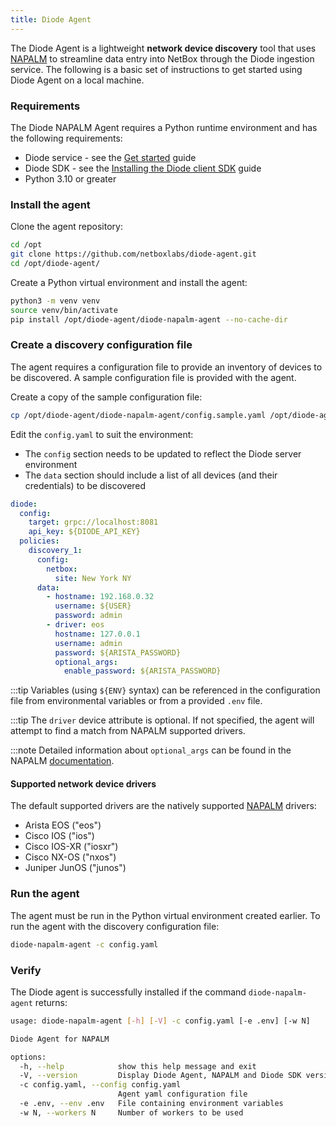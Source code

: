 ```yaml
---
title: Diode Agent
---
```

The Diode Agent is a lightweight **network device discovery** tool that uses [NAPALM](https://github.com/napalm-automation/napalm) to streamline data entry into NetBox through the Diode ingestion service. The following is a basic set of instructions to get started using Diode Agent on a local machine.

### Requirements

The Diode NAPALM Agent requires a Python runtime environment and has the following requirements:

- Diode service - see the [Get started](diode-get-started.md) guide
- Diode SDK - see the [Installing the Diode client SDK](diode-client.md) guide
- Python 3.10 or greater

### Install the agent

Clone the agent repository:
```bash
cd /opt
git clone https://github.com/netboxlabs/diode-agent.git
cd /opt/diode-agent/
```

Create a Python virtual environment and install the agent:
```bash
python3 -m venv venv
source venv/bin/activate
pip install /opt/diode-agent/diode-napalm-agent --no-cache-dir
```

### Create a discovery configuration file

The agent requires a configuration file to provide an inventory of devices to be discovered. A sample configuration file is provided with the agent.

Create a copy of the sample configuration file:
```bash
cp /opt/diode-agent/diode-napalm-agent/config.sample.yaml /opt/diode-agent/config.yaml
```

Edit the `config.yaml` to suit the environment:

- The `config` section needs to be updated to reflect the Diode server environment
- The `data` section should include a list of all devices (and their credentials) to be discovered

```yaml
diode:
  config:
    target: grpc://localhost:8081
    api_key: ${DIODE_API_KEY}
  policies:
    discovery_1:
      config:
        netbox:
          site: New York NY
      data:
        - hostname: 192.168.0.32
          username: ${USER}
          password: admin
        - driver: eos
          hostname: 127.0.0.1
          username: admin
          password: ${ARISTA_PASSWORD}
          optional_args:
            enable_password: ${ARISTA_PASSWORD}
```

:::tip
    Variables (using `${ENV}` syntax) can be referenced in the configuration file from environmental variables or from a provided `.env` file.

:::tip
    The `driver` device attribute is optional. If not specified, the agent will attempt to find a match from NAPALM supported drivers.

:::note
    Detailed information about `optional_args` can be found in the NAPALM [documentation](https://napalm.readthedocs.io/en/latest/support/#optional-arguments).

#### Supported network device drivers

The default supported drivers are the natively supported [NAPALM](https://napalm.readthedocs.io/en/latest/#supported-network-operating-systems) drivers:

- Arista EOS ("eos")
- Cisco IOS ("ios")
- Cisco IOS-XR ("iosxr")
- Cisco NX-OS ("nxos")
- Juniper JunOS ("junos")

### Run the agent

The agent must be run in the Python virtual environment created earlier. To run the agent with the discovery configuration file:
```bash
diode-napalm-agent -c config.yaml
```

### Verify

The Diode agent is successfully installed if the command `diode-napalm-agent` returns:
```{.bash .no-copy}
usage: diode-napalm-agent [-h] [-V] -c config.yaml [-e .env] [-w N]

Diode Agent for NAPALM

options:
  -h, --help            show this help message and exit
  -V, --version         Display Diode Agent, NAPALM and Diode SDK versions
  -c config.yaml, --config config.yaml
                        Agent yaml configuration file
  -e .env, --env .env   File containing environment variables
  -w N, --workers N     Number of workers to be used
```
